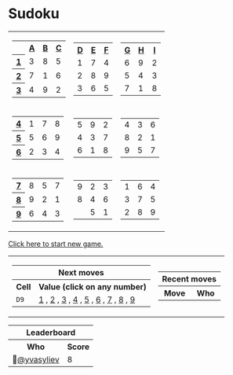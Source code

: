 <h1>Sudoku</h1>
<table class="grid">
    <tr>
        <td>
            <table class="subgrid0">
                <tr>
                    <th></th>
                    <th>
                        <a href="#">A</a>
                    </th>
                    <th>
                        <a href="#">B</a>
                    </th>
                    <th>
                        <a href="#">C</a>
                    </th>
                </tr>
                <tr class="0">
                    <th>
                        <a href="#">1</a>
                    </th>
                    <td class="0">3</td>
                    <td class="1">8</td>
                    <td class="2">5</td>
                </tr>
                <tr class="1">
                    <th>
                        <a href="#">2</a>
                    </th>
                    <td class="0">7</td>
                    <td class="1">1</td>
                    <td class="2">6</td>
                </tr>
                <tr class="2">
                    <th>
                        <a href="#">3</a>
                    </th>
                    <td class="0">4</td>
                    <td class="1">9</td>
                    <td class="2">2</td>
                </tr>
            </table>
        </td>
        <td>
            <table class="subgrid1">
                <tr>
                    <th>
                        <a href="#">D</a>
                    </th>
                    <th>
                        <a href="#">E</a>
                    </th>
                    <th>
                        <a href="#">F</a>
                    </th>
                </tr>
                <tr class="0">
                    <td class="3">1</td>
                    <td class="4">7</td>
                    <td class="5">4</td>
                </tr>
                <tr class="1">
                    <td class="3">2</td>
                    <td class="4">8</td>
                    <td class="5">9</td>
                </tr>
                <tr class="2">
                    <td class="3">3</td>
                    <td class="4">6</td>
                    <td class="5">5</td>
                </tr>
            </table>
        </td>
        <td>
            <table class="subgrid2">
                <tr>
                    <th>
                        <a href="#">G</a>
                    </th>
                    <th>
                        <a href="#">H</a>
                    </th>
                    <th>
                        <a href="#">I</a>
                    </th>
                </tr>
                <tr class="0">
                    <td class="6">6</td>
                    <td class="7">9</td>
                    <td class="8">2</td>
                </tr>
                <tr class="1">
                    <td class="6">5</td>
                    <td class="7">4</td>
                    <td class="8">3</td>
                </tr>
                <tr class="2">
                    <td class="6">7</td>
                    <td class="7">1</td>
                    <td class="8">8</td>
                </tr>
            </table>
        </td>
    </tr>
    <tr>
        <td>
            <table class="subgrid3">
                <tr class="3">
                    <th>
                        <a href="#">4</a>
                    </th>
                    <td class="0">1</td>
                    <td class="1">7</td>
                    <td class="2">8</td>
                </tr>
                <tr class="4">
                    <th>
                        <a href="#">5</a>
                    </th>
                    <td class="0">5</td>
                    <td class="1">6</td>
                    <td class="2">9</td>
                </tr>
                <tr class="5">
                    <th>
                        <a href="#">6</a>
                    </th>
                    <td class="0">2</td>
                    <td class="1">3</td>
                    <td class="2">4</td>
                </tr>
            </table>
        </td>
        <td>
            <table class="subgrid4">
                <tr class="3">
                    <td class="3">5</td>
                    <td class="4">9</td>
                    <td class="5">2</td>
                </tr>
                <tr class="4">
                    <td class="3">4</td>
                    <td class="4">3</td>
                    <td class="5">7</td>
                </tr>
                <tr class="5">
                    <td class="3">6</td>
                    <td class="4">1</td>
                    <td class="5">8</td>
                </tr>
            </table>
        </td>
        <td>
            <table class="subgrid5">
                <tr class="3">
                    <td class="6">4</td>
                    <td class="7">3</td>
                    <td class="8">6</td>
                </tr>
                <tr class="4">
                    <td class="6">8</td>
                    <td class="7">2</td>
                    <td class="8">1</td>
                </tr>
                <tr class="5">
                    <td class="6">9</td>
                    <td class="7">5</td>
                    <td class="8">7</td>
                </tr>
            </table>
        </td>
    </tr>
    <tr>
        <td>
            <table class="subgrid6">
                <tr class="6">
                    <th>
                        <a href="#">7</a>
                    </th>
                    <td class="0">8</td>
                    <td class="1">5</td>
                    <td class="2">7</td>
                </tr>
                <tr class="7">
                    <th>
                        <a href="#">8</a>
                    </th>
                    <td class="0">9</td>
                    <td class="1">2</td>
                    <td class="2">1</td>
                </tr>
                <tr class="8">
                    <th>
                        <a href="#">9</a>
                    </th>
                    <td class="0">6</td>
                    <td class="1">4</td>
                    <td class="2">3</td>
                </tr>
            </table>
        </td>
        <td>
            <table class="subgrid7">
                <tr class="6">
                    <td class="3">9</td>
                    <td class="4">2</td>
                    <td class="5">3</td>
                </tr>
                <tr class="7">
                    <td class="3">8</td>
                    <td class="4">4</td>
                    <td class="5">6</td>
                </tr>
                <tr class="8">
                    <td class="3"></td>
                    <td class="4">5</td>
                    <td class="5">1</td>
                </tr>
            </table>
        </td>
        <td>
            <table class="subgrid8">
                <tr class="6">
                    <td class="6">1</td>
                    <td class="7">6</td>
                    <td class="8">4</td>
                </tr>
                <tr class="7">
                    <td class="6">3</td>
                    <td class="7">7</td>
                    <td class="8">5</td>
                </tr>
                <tr class="8">
                    <td class="6">2</td>
                    <td class="7">8</td>
                    <td class="8">9</td>
                </tr>
            </table>
        </td>
    </tr>
</table>
<p><a href="https://github.com/yvasyliev/github-actions-check/issues/new?title=new&amp;body=Just%20push%20&#39;Submit%20new%20issue&#39;.%20You%20don&#39;t%20need%20to%20do%20anything%20else.">Click here to start new game.</a></p>
<table>
    <tr>
        <td>
            <table class="nextMoves">
    <tr>
        <th colspan="2">Next moves</th>
    </tr>
    <tr>
        <th>Cell</th>
        <th>Value (click on any number)</th>
    </tr>
    <tr>
        <td><code>D9</code></td>
        <td>
            <span>
                <a href="https://github.com/yvasyliev/github-actions-check/issues/new?title=fill%20D9%201&amp;body=Just%20push%20&#39;Submit%20new%20issue&#39;.%20You%20don&#39;t%20need%20to%20do%20anything%20else."
                >1</a><span> , </span>
            </span><span>
                <a href="https://github.com/yvasyliev/github-actions-check/issues/new?title=fill%20D9%202&amp;body=Just%20push%20&#39;Submit%20new%20issue&#39;.%20You%20don&#39;t%20need%20to%20do%20anything%20else."
                >2</a><span> , </span>
            </span><span>
                <a href="https://github.com/yvasyliev/github-actions-check/issues/new?title=fill%20D9%203&amp;body=Just%20push%20&#39;Submit%20new%20issue&#39;.%20You%20don&#39;t%20need%20to%20do%20anything%20else."
                >3</a><span> , </span>
            </span><span>
                <a href="https://github.com/yvasyliev/github-actions-check/issues/new?title=fill%20D9%204&amp;body=Just%20push%20&#39;Submit%20new%20issue&#39;.%20You%20don&#39;t%20need%20to%20do%20anything%20else."
                >4</a><span> , </span>
            </span><span>
                <a href="https://github.com/yvasyliev/github-actions-check/issues/new?title=fill%20D9%205&amp;body=Just%20push%20&#39;Submit%20new%20issue&#39;.%20You%20don&#39;t%20need%20to%20do%20anything%20else."
                >5</a><span> , </span>
            </span><span>
                <a href="https://github.com/yvasyliev/github-actions-check/issues/new?title=fill%20D9%206&amp;body=Just%20push%20&#39;Submit%20new%20issue&#39;.%20You%20don&#39;t%20need%20to%20do%20anything%20else."
                >6</a><span> , </span>
            </span><span>
                <a href="https://github.com/yvasyliev/github-actions-check/issues/new?title=fill%20D9%207&amp;body=Just%20push%20&#39;Submit%20new%20issue&#39;.%20You%20don&#39;t%20need%20to%20do%20anything%20else."
                >7</a><span> , </span>
            </span><span>
                <a href="https://github.com/yvasyliev/github-actions-check/issues/new?title=fill%20D9%208&amp;body=Just%20push%20&#39;Submit%20new%20issue&#39;.%20You%20don&#39;t%20need%20to%20do%20anything%20else."
                >8</a><span> , </span>
            </span><span>
                <a href="https://github.com/yvasyliev/github-actions-check/issues/new?title=fill%20D9%209&amp;body=Just%20push%20&#39;Submit%20new%20issue&#39;.%20You%20don&#39;t%20need%20to%20do%20anything%20else."
                >9</a>
            </span>
        </td>
    </tr>
</table>
        </td>
        <td>
            <table class="recentMoves">
    <tr>
        <th colspan="2">Recent moves</th>
    </tr>
    <tr>
        <th>Move</th>
        <th>Who</th>
    </tr>
</table>
        </td>
    </tr>
</table>
<table class="leaderboard">
    <tr>
        <th colspan="2">Leaderboard</th>
    </tr>
    <tr>
        <th>Who</th>
        <th>Score</th>
    </tr>
    <tr class="record">
        <td>👤<a class="who"
                href="https://github.com/yvasyliev">@yvasyliev</a></td>
        <td class="score">8</td>
    </tr>
</table>